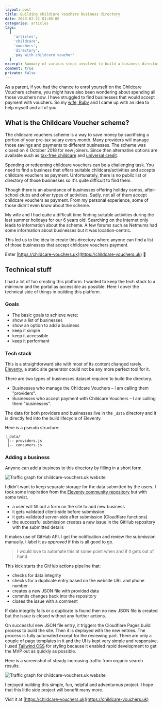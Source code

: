 ```yaml
---
layout: post
title: Building childcare vouchers business directory
date: 2023-02-21 01:00:00
categories: articles
tags:
  [
    'articles',
    'childcare',
    'vouchers',
    'directory',
    'pay with childcare voucher'
  ]
excerpt: Summary of various steps involved to build a business directory accepting childcare vouchers as payment
comment: true
private: false
---
```


As a parent, if you had the chance to enrol yourself on the Childcare Vouchers scheme, you might have also been wondering about spending all those vouchers now. I have struggled to find businesses that would accept payment with vouchers. So my [wife, Ruby](https://hennabyruby.com) and I came up with an idea to help myself and all of you.

## What is the Childcare Voucher scheme?

The childcare vouchers scheme is a way to save money by sacrificing a portion of your pre-tax salary every month. Many providers will manage those savings and payments to different businesses. The scheme was closed on 4 October 2018 for new joiners. Since then alternative options are available such as [tax-free childcare](https://www.gov.uk/get-tax-free-childcare) and [universal credit](https://www.gov.uk/universal-credit).

Spending or redeeming childcare vouchers can be a challenging task. You need to find a business that offers suitable childcare/activities and accepts childcare vouchers as payment. Unfortunately, there is no public list or directory of those businesses so it's quite difficult to find them.

Though there is an abundance of businesses offering holiday camps, after-school clubs and other types of activities. Sadly, not all of them accept childcare vouchers as payment. From my personal experience, some of those didn't even know about the scheme.

My wife and I had quite a difficult time finding suitable activities during the last summer holidays for our 6 years old. Searching on the internet only leads to information about the scheme. A few forums such as Netmums had some information about businesses but it was location-centric.

This led us to the idea to create this directory where anyone can find a list of those businesses that accept childcare vouchers payment.

Enter [https://childcare-vouchers.uk](https://childcare-vouchers.uk) 🚀

## Technical stuff

I had a lot of fun creating this platform. I wanted to keep the tech stack to a minimum and the portal as accessible as possible. Here I cover the technical side of things in building this platform.

### Goals

- The basic goals to achieve were:
- show a list of businesses
- show an option to add a business
- keep it simple
- keep it accessible
- keep it performant

### Tech stack

This is a straightforward site with most of its content changed rarely. [Eleventy](https://www.11ty.dev), a static site generator could not be any more perfect tool for it.

There are two types of businesses dataset required to build the directory.

- Businesses who manage the Childcare Vouchers – I am calling them "providers".
- Businesses who accept payment with Childcare Vouchers – I am calling them "businesses".

The data for both providers and businesses live in the `_data` directory and it is directly fed into the build lifecycle of Eleventy.

Here is a pseudo structure:

```text
|_data/
 |-- providers.js
 |-- consumers.js
```

### Adding a business

Anyone can add a business to this directory by filling in a short form.

<img src="../../assets/images/childcare_vouchers_add_business.png" alt="Traffic graph for childcare-vouchers.uk website" />

I didn't want to keep separate storage for the data submitted by the users. I took some inspiration from the [Eleventy community repository](https://github.com/11ty/11ty-community/) but with some twist.

- a user will fill out a form on the site to add new business
- it gets validated client-side before submission
- it gets validated server-side after submission (Cloudflare functions)
- the successful submission creates a new issue in the GitHub repository with the submitted details

It makes use of GitHub API. I get the notification and review the submission manually. I label it as _approved_ if this is all good to go.

> I would love to automate this at some point when and if it gets out of hand.

This kick starts the GitHub actions pipeline that:

- checks for data integrity
- checks for a duplicate entry based on the website URL and phone number
- creates a new JSON file with provided data
- commits changes back into the repository
- closes the issue with a comment

If data integrity fails or a duplicate is found then no new JSON file is created but the issue is closed without any further actions.

On successful new JSON file entry, it triggers the Cloudflare Pages build process to build the site. Then it is deployed with the new entries. The process is fully automated except for the reviewing part. There are only a couple of page templates in it and the UI is kept very simple and responsive. I used [Tailwind CSS](https://tailwindcss.com) for styling because it enabled rapid development to get the MVP out as quickly as possible.

Here is a screenshot of steady increasing traffic from organic search results.

<img src="../../assets/images/childcare_vouchers_traffic.png" alt="Traffic graph for childcare-vouchers.uk website" />

I enjoyed building this simple, fun, helpful and adventurous project. I hope that this little side project will benefit many more.

Visit it at [https://childcare-vouchers.uk](https://childcare-vouchers.uk)

